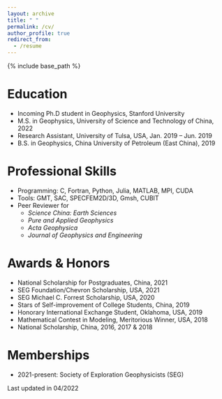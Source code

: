 ```yaml
---
layout: archive
title: " "
permalink: /cv/
author_profile: true
redirect_from:
  - /resume
---
```


{% include base_path %}

Education
======
* Incoming Ph.D student in Geophysics, Stanford University
* M.S. in Geophysics, University of Science and Technology of China, 2022
* Research Assistant, University of Tulsa, USA,  Jan. 2019 – Jun. 2019
* B.S. in Geophysics, China University of Petroleum (East China), 2019


Professional Skills
======
* Programming: C, Fortran, Python, Julia, MATLAB, MPI, CUDA
* Tools: GMT, SAC, SPECFEM2D/3D, Gmsh, CUBIT
* Peer Reviewer for
  * *Science China: Earth Sciences*
  * *Pure and Applied Geophysics*
  * *Acta Geophysica*
  * *Journal of Geophysics and Engineering*


Awards & Honors
======

* National Scholarship for Postgraduates, China, 2021
* SEG Foundation/Chevron Scholarship, USA, 2021
* SEG Michael C. Forrest Scholarship, USA, 2020
* Stars of Self-improvement of College Students, China, 2019
* Honorary International Exchange Student, Oklahoma, USA, 2019
* Mathematical Contest in Modeling, Meritorious Winner, USA, 2018
* National Scholarship, China, 2016, 2017 & 2018

Memberships
======
* 2021-present: Society of Exploration Geophysicists (SEG)


<!--Publications-->
<!-- ====== -->
<!-- 
  <ul>{% for post in site.publications %}
    {% include archive-single-cv.html %}
  {% endfor %}</ul> -->

<!--Talks-->
<!-- ======
  <ul>{% for post in site.talks %}
    {% include archive-single-talk-cv.html %}
  {% endfor %}</ul> -->

<!--code-->
<!-- ======
  <ul>{% for post in site.code %}
    {% include archive-single-cv.html %}
  {% endfor %}</ul> -->




Last updated in 04/2022

